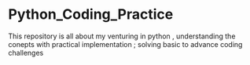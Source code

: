 # Python_Coding_Practice
This repository is all about my venturing in python , understanding the conepts with practical implementation ; solving basic to advance coding challenges
